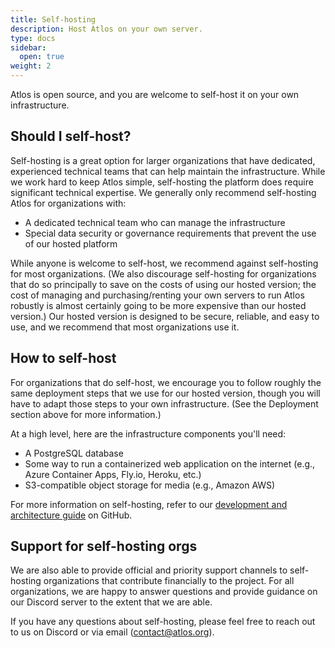 ```yaml
---
title: Self-hosting 
description: Host Atlos on your own server.
type: docs
sidebar:
  open: true
weight: 2
---
```


Atlos is open source, and you are welcome to self-host it on your own infrastructure. 

## Should I self-host?
Self-hosting is a great option for larger organizations that have dedicated, experienced technical teams that can help maintain the infrastructure. While we work hard to keep Atlos simple, self-hosting the platform does require significant technical expertise. We generally only recommend self-hosting Atlos for organizations with:
- A dedicated technical team who can manage the infrastructure
- Special data security or governance requirements that prevent the use of our hosted platform

While anyone is welcome to self-host, we recommend against self-hosting for most organizations. (We also discourage self-hosting for organizations that do so principally to save on the costs of using our hosted version; the cost of managing and purchasing/renting your own servers to run Atlos robustly is almost certainly going to be more expensive than our hosted version.) Our hosted version is designed to be secure, reliable, and easy to use, and we recommend that most organizations use it.

## How to self-host
For organizations that do self-host, we encourage you to follow roughly the same deployment steps that we use for our hosted version, though you will have to adapt those steps to your own infrastructure. (See the Deployment section above for more information.)

At a high level, here are the infrastructure components you'll need:
- A PostgreSQL database
- Some way to run a containerized web application on the internet (e.g., Azure Container Apps, Fly.io, Heroku, etc.)
- S3-compatible object storage for media (e.g., Amazon AWS)

For more information on self-hosting, refer to our [development and architecture guide](https://github.com/atlosdotorg/atlos/blob/main/platform/README.md) on GitHub.

## Support for self-hosting orgs
We are also able to provide official and priority support channels to self-hosting organizations that contribute financially to the project. For all organizations, we are happy to answer questions and provide guidance on our Discord server to the extent that we are able.

If you have any questions about self-hosting, please feel free to reach out to us on Discord or via email (contact@atlos.org).